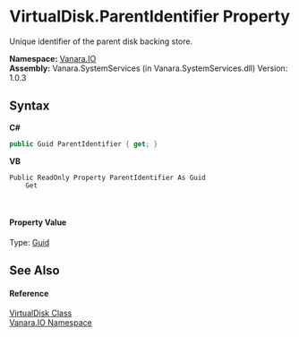 # VirtualDisk.ParentIdentifier Property 
 

Unique identifier of the parent disk backing store.

**Namespace:**&nbsp;<a href="d3362b0a-0ff5-4e50-dbee-d2c8d2fbae9f">Vanara.IO</a><br />**Assembly:**&nbsp;Vanara.SystemServices (in Vanara.SystemServices.dll) Version: 1.0.3

## Syntax

**C#**<br />
``` C#
public Guid ParentIdentifier { get; }
```

**VB**<br />
``` VB
Public ReadOnly Property ParentIdentifier As Guid
	Get
```

<br />

#### Property Value
Type: <a href="http://msdn2.microsoft.com/en-us/library/cey1zx63" target="_blank">Guid</a>

## See Also


#### Reference
<a href="14596a99-aae8-0fef-6be2-950bbcd08026">VirtualDisk Class</a><br /><a href="d3362b0a-0ff5-4e50-dbee-d2c8d2fbae9f">Vanara.IO Namespace</a><br />